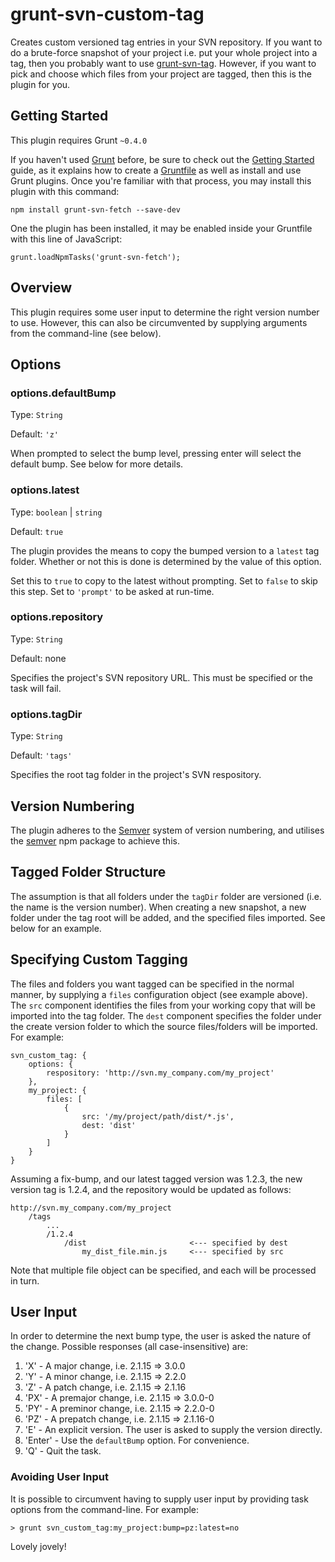 # grunt-svn-custom-tag

Creates custom versioned tag entries in your SVN repository. If you want to do a brute-force snapshot of your project i.e. put your whole project into a tag, then you probably want to use [grunt-svn-tag](https://www.npmjs.com/package/grunt-svn-tag). However, if you want to pick and choose which files from your project are tagged, then this is the plugin for you.

## Getting Started
This plugin requires Grunt `~0.4.0`

If you haven't used [Grunt](http://gruntjs.com/) before, be sure to check out the [Getting Started](http://gruntjs.com/getting-started) guide, as it explains how to create a [Gruntfile](http://gruntjs.com/sample-gruntfile) as well as install and use Grunt plugins. Once you're familiar with that process, you may install this plugin with this command:

	npm install grunt-svn-fetch --save-dev

One the plugin has been installed, it may be enabled inside your Gruntfile with this line of JavaScript:

	grunt.loadNpmTasks('grunt-svn-fetch');

## Overview

This plugin requires some user input to determine the right version number to use. However, this can also be circumvented by supplying arguments from the command-line (see below).

## Options

### options.defaultBump

Type: `String`

Default: `'z'`

When prompted to select the bump level, pressing enter will select the default bump. See below for more details.

### options.latest

Type: `boolean` | `string`

Default: `true`

The plugin provides the means to copy the bumped version to a `latest` tag folder. Whether or not this is done is determined by the value of this option.

Set this to `true` to copy to the latest without prompting. Set to `false` to skip this step. Set to `'prompt'` to be asked at run-time.

### options.repository

Type: `String`

Default: none

Specifies the project's SVN repository URL. This must be specified or the task will fail.

### options.tagDir

Type: `String`

Default: `'tags'`

Specifies the root tag folder in the project's SVN respository.

## Version Numbering

The plugin adheres to the [Semver](http://semver.org/) system of version numbering, and utilises the [semver](https://docs.npmjs.com/misc/semver) npm package to achieve this.

## Tagged Folder Structure

The assumption is that all folders under the `tagDir` folder are versioned (i.e. the name is the version number). When creating a new snapshot, a new folder under the tag root will be added, and the specified files imported. See below for an example.

## Specifying Custom Tagging

The files and folders you want tagged can be specified in the normal manner, by supplying a `files` configuration object (see example above). The `src` component identifies the files from your working copy that will be imported into the tag folder. The `dest` component specifies the folder under the create version folder to which the source files/folders will be imported. For example:

	svn_custom_tag: {
		options: {
			respository: 'http://svn.my_company.com/my_project'
		},
		my_project: {
			files: [
				{
					src: '/my/project/path/dist/*.js',
					dest: 'dist'
				}
			]
		}
	}

Assuming a fix-bump, and our latest tagged version was 1.2.3, the new version tag is 1.2.4, and the repository would be updated as follows:

	http://svn.my_company.com/my_project
		/tags
			...
			/1.2.4
				/dist						<--- specified by dest
					my_dist_file.min.js		<--- specified by src

Note that multiple file object can be specified, and each will be processed in turn.

## User Input

In order to determine the next bump type, the user is asked the nature of the change. Possible responses (all case-insensitive) are:

1. 'X' - A major change, i.e. 2.1.15 => 3.0.0
2. 'Y' - A minor change, i.e. 2.1.15 => 2.2.0
3. 'Z' - A patch change, i.e. 2.1.15 => 2.1.16
4. 'PX' - A premajor change, i.e. 2.1.15 => 3.0.0-0
5. 'PY' - A preminor change, i.e. 2.1.15 => 2.2.0-0
6. 'PZ' - A prepatch change, i.e. 2.1.15 => 2.1.16-0
7. 'E' - An explicit version. The user is asked to supply the version directly.
8. 'Enter' - Use the `defaultBump` option. For convenience.
9. 'Q' - Quit the task.

### Avoiding User Input

It is possible to circumvent having to supply user input by providing task options from the command-line. For example:

	> grunt svn_custom_tag:my_project:bump=pz:latest=no

Lovely jovely!
